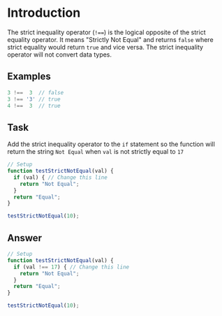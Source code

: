 # Introduction

The strict inequality operator (`!==`) is the logical opposite of the strict equality operator. It means "Strictly Not Equal" and returns `false` where strict equality would return `true` and vice versa. The strict inequality operator will not convert data types.

## Examples

```javascript
3 !==  3  // false
3 !== '3' // true
4 !==  3  // true
```

## Task

Add the strict inequality operator to the `if` statement so the function will return the string `Not Equal` when `val` is not strictly equal to `17`

```javascript
// Setup
function testStrictNotEqual(val) {
  if (val) { // Change this line
    return "Not Equal";
  }
  return "Equal";
}

testStrictNotEqual(10);
```
## Answer

```javascript
// Setup
function testStrictNotEqual(val) {
  if (val !== 17) { // Change this line
    return "Not Equal";
  }
  return "Equal";
}

testStrictNotEqual(10);
```
